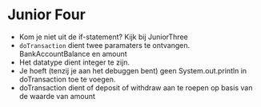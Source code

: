 # Junior Four

* Kom je niet uit de if-statement? Kijk bij JuniorThree
* `doTransaction` dient twee paramaters te ontvangen. BankAccountBalance en amount
* Het datatype dient integer te zijn.
* Je hoeft (tenzij je aan het debuggen bent) geen System.out.println in doTransaction toe te voegen.
* doTransaction dient of deposit of withdraw aan te roepen op basis van de waarde van amount